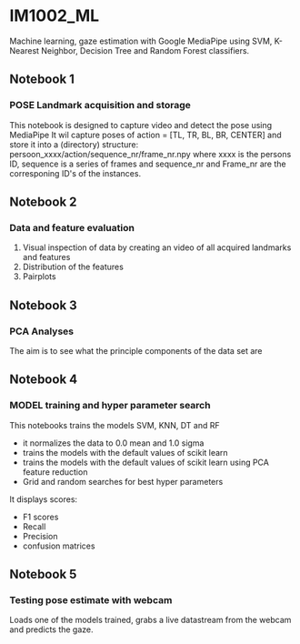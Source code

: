 # IM1002_ML
Machine learning, gaze estimation with Google MediaPipe using SVM, K-Nearest Neighbor, Decision Tree and Random Forest classifiers.

## Notebook 1
### POSE Landmark acquisition and storage

This notebook is designed to capture video and detect the pose using MediaPipe
It wil capture poses of action = [TL, TR, BL, BR, CENTER]  and store it into a (directory) structure:
persoon_xxxx/action/sequence_nr/frame_nr.npy
where xxxx is the persons ID, sequence is a series of frames and sequence_nr and Frame_nr are the corresponing ID's of the instances.

## Notebook 2
### Data and feature evaluation

1. Visual inspection of data by creating an video of all acquired landmarks and features
2. Distribution of the features
3. Pairplots


## Notebook 3
### PCA Analyses
The aim is to see what the principle components of the data set are

## Notebook 4
### MODEL training and hyper parameter search

This notebooks trains the models SVM, KNN, DT and RF
- it normalizes the data to 0.0 mean and 1.0 sigma
- trains the models with the default values of scikit learn
- trains the models with the default values of scikit learn using PCA feature reduction
- Grid and random searches for best hyper parameters

It displays scores:
- F1 scores 
- Recall 
- Precision
- confusion matrices

## Notebook 5
### Testing pose estimate with webcam

Loads one of the models trained, grabs a live datastream from the webcam and predicts the gaze.
